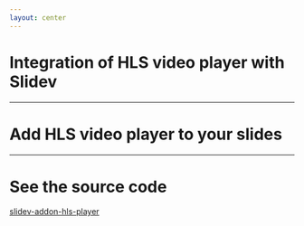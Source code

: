 ```yaml
---
layout: center
---
```


# Integration of HLS video player with Slidev

---

# Add HLS video player to your slides

<hls-player class="w-100 h-3/4" title="Yaay" src="https://v.redd.it/4x9g56xll33f1/HLSPlaylist.m3u8?a=1750948553%2CZDliOTA5N2I5NzQ5NGRmYTcwOTExN2ZkMmNiNzk0ZTg0YjMyNWQzNGY3MjZkZDU1YTQwMTU2YjAwOGM4MzY3Yw%3D%3D&amp;v=1&amp;f=sd"></hls-player>

---

# See the source code

[slidev-addon-hls-player](https://github.com/AlbertBrand/slidev-addon-hls-player)
